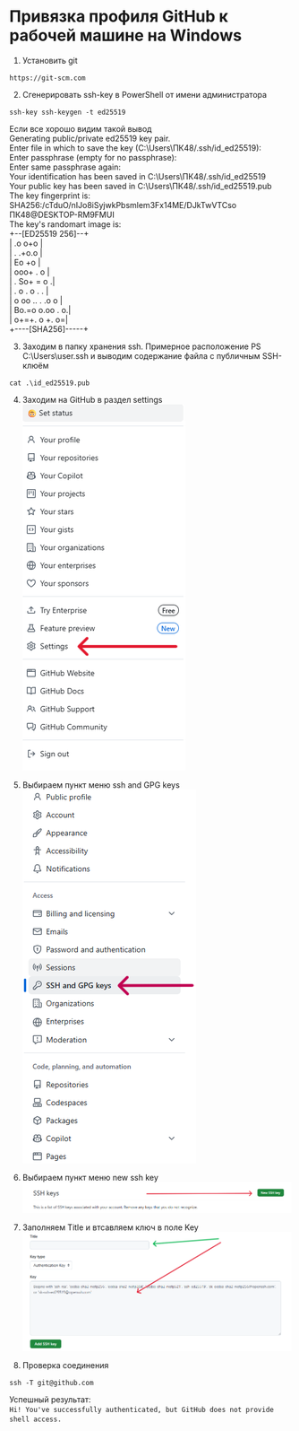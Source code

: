 # Привязка профиля GitHub к рабочей машине на Windows
1. Установить git  
~~~
https://git-scm.com
~~~

2. Сгенерировать ssh-key в PowerShell от имени администратора
~~~
ssh-key ssh-keygen -t ed25519
~~~
Если все хорошо видим такой вывод  
Generating public/private ed25519 key pair.  
Enter file in which to save the key (C:\Users\ПК48/.ssh/id_ed25519):  
Enter passphrase (empty for no passphrase):  
Enter same passphrase again:  
Your identification has been saved in C:\Users\ПК48/.ssh/id_ed25519  
Your public key has been saved in C:\Users\ПК48/.ssh/id_ed25519.pub  
The key fingerprint is:  
SHA256:/cTduO/nIJo8iSyjwkPbsmlem3Fx14ME/DJkTwVTCso ПК48@DESKTOP-RM9FMUI  
The key's randomart image is:  
+--[ED25519 256]--+  
|       .o o+o    |  
|     . .+o.o     |  
|      Eo +o      |  
|        ooo+ . o |  
|      . So+ = o .|  
|  .    o . o . . |  
| o oo .. . .o o  |  
|  Bo.=o o.oo . o.|  
| o+=+. o  +.   o=|  
+----[SHA256]-----+  

3. Заходим в папку хранения ssh. Примерное расположение PS C:\Users\user\.ssh и выводим содержание файла с публичным SSH-клюём  
~~~
cat .\id_ed25519.pub
~~~

4. Заходим на GitHub в раздел settings  
![settings](/image/settings.png)

5. Выбираем пункт меню ssh and GPG keys  
![ssh_and_gpg](/image/ssh_and_keys.png)

6. Выбираем пункт меню new ssh key  
![new_ssh](/image/new_ssh.png)

7. Заполняем Title и втсавляем ключ в поле Key  
![add_key](/image/add_key.png)

8. Проверка соединения  
~~~
ssh -T git@github.com
~~~
Успешный результат:  
`Hi! You've successfully authenticated, but GitHub does not provide shell access.`